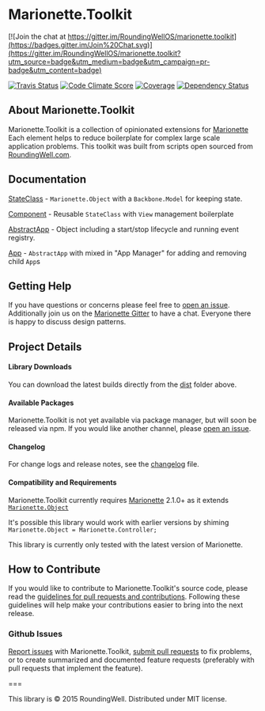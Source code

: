 Marionette.Toolkit
==================

[![Join the chat at https://gitter.im/RoundingWellOS/marionette.toolkit](https://badges.gitter.im/Join%20Chat.svg)](https://gitter.im/RoundingWellOS/marionette.toolkit?utm_source=badge&utm_medium=badge&utm_campaign=pr-badge&utm_content=badge)

[![Travis Status](http://img.shields.io/travis/RoundingWellOS/marionette.toolkit/master.svg?style=flat&amp;label=travis)](https://travis-ci.org/RoundingWellOS/marionette.toolkit) [![Code Climate Score](http://img.shields.io/codeclimate/github/RoundingWellOS/marionette.toolkit.svg?style=flat)](https://codeclimate.com/github/RoundingWellOS/marionette.toolkit) [![Coverage](http://img.shields.io/codeclimate/coverage/github/RoundingWellOS/marionette.toolkit.svg?style=flat)](https://codeclimate.com/github/RoundingWellOS/marionette.toolkit) [![Dependency Status](http://img.shields.io/david/RoundingWellOS/marionette.toolkit.svg?style=flat)](https://david-dm.org/RoundingWellOS/marionette.toolkit)


## About Marionette.Toolkit

Marionette.Toolkit is a collection of opinionated extensions for
[Marionette](http://marionettejs.com) Each element helps to reduce boilerplate
for complex large scale application problems.  This toolkit was
built from scripts open sourced from [RoundingWell.com](http://roundingwell.com).


## Documentation
  [StateClass](./docs/state-class.md) - `Marionette.Object` with a `Backbone.Model` for keeping state.

  [Component](./docs/component.md) - Reusable `StateClass` with `View` management boilerplate

  [AbstractApp](./docs/abstract-app.md) - Object including a start/stop lifecycle and running event registry.

  [App](./docs/app.md) - `AbstractApp` with mixed in "App Manager" for adding and removing child `App`s


## Getting Help

If you have questions or concerns please feel free to [open an issue](#github-issues).
Additionally join us on the [Marionette Gitter](https://gitter.im/marionettejs/backbone.marionette) to have a chat.
Everyone there is happy to discuss design patterns.


## Project Details

#### Library Downloads

You can download the latest builds directly from the [dist](https://github.com/RoundingWellOS/marionette.toolkit/tree/master/dist) folder above.

#### Available Packages

Marionette.Toolkit is not yet available via package manager, but will
soon be released via npm.  If you would like another channel, please
[open an issue](#github-issues).

#### Changelog

For change logs and release notes, see the [changelog](CHANGELOG.md) file.

#### Compatibility and Requirements

Marionette.Toolkit currently requires [Marionette](http://marionettejs.com) 2.1.0+ as it extends
[`Marionette.Object`](https://github.com/marionettejs/backbone.marionette/blob/master/docs/marionette.object.md)

It's possible this library would work with earlier versions by shiming
`Marionette.Object = Marionette.Controller;`

This library is currently only tested with the latest version of Marionette.


## How to Contribute

If you would like to contribute to Marionette.Toolkit's source code, please read
the [guidelines for pull requests and contributions](CONTRIBUTING.md).
Following these guidelines will help make your contributions easier to
bring into the next release.

### Github Issues

[Report issues](https://github.com/RoundingWellOS/marionette.toolkit/issues) with Marionette.Toolkit, [submit pull requests](https://github.com/RoundingWellOS/marionette.toolkit/pulls) to fix problems, or to
create summarized and documented feature requests (preferably with pull
requests that implement the feature).


===

This library is © 2015 RoundingWell. Distributed under MIT license.
